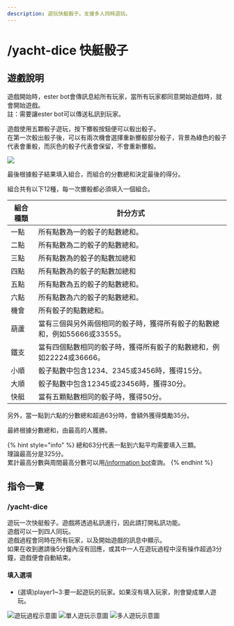 ```yaml
---
description: 遊玩快艇骰子。支援多人同時遊玩。
---
```


# /yacht-dice 快艇骰子

## 遊戲說明

遊戲開始時，ester bot會傳訊息給所有玩家，當所有玩家都同意開始遊戲時，就會開始遊戲。\
註：需要讓ester bot可以傳送私訊到玩家。

遊戲使用五顆骰子遊玩，按下擲骰按鈕便可以骰出骰子。\
在第一次骰出骰子後，可以有兩次機會選擇重新擲骰部分骰子，背景為綠色的骰子代表會重骰，而灰色的骰子代表會保留，不會重新擲骰。

![](https://cdn.discordapp.com/attachments/848902789681381416/967687660586029096/unknown.png)

最後根據骰子結果填入組合，而組合的分數總和決定最後的得分。

組合共有以下12種，每一次擲骰都必須填入一個組合。

| 組合種類 | 計分方式                                       |
| ---- | ------------------------------------------ |
| 一點   | 所有點數為一的骰子的點數總和。                            |
| 二點   | 所有點數為二的骰子的點數總和。                            |
| 三點   | 所有點數為的骰子的點數加總和                             |
| 四點   | 所有點數為的骰子的點數加總和                             |
| 五點   | 所有點數為五的骰子的點數總和。                            |
| 六點   | 所有點數為六的骰子的點數總和。                            |
| 機會   | 所有骰子的點數總和。                                 |
| 葫蘆   | 當有三個與另外兩個相同的骰子時，獲得所有骰子的點數總和，例如55666或33555。 |
| 鐵支   | 當有四個點數相同的骰子時，獲得所有骰子的點數總和，例如22224或36666。    |
| 小順   | 骰子點數中包含1234、2345或3456時，獲得15分。              |
| 大順   | 骰子點數中包含12345或23456時，獲得30分。                 |
| 快艇   | 當有五顆點數相同的骰子時，獲得50分。                        |

另外，當一點到六點的分數總和超過63分時，會額外獲得獎勵35分。

最終根據分數總和，由最高的人獲勝。

{% hint style="info" %}
總和63分代表一點到六點平均需要填入三顆。\
理論最高分是325分。\
累計最高分數與周間最高分數可以用[/information bot](../other-function/information.md#information-bot)查詢。
{% endhint %}

## 指令一覽

### /yacht-dice

遊玩一次快艇骰子。遊戲將透過私訊進行，因此請打開私訊功能。\
遊戲可以一到四人同玩。\
遊戲過程會同時在所有玩家，以及開始遊戲的訊息中顯示。\
如果在收到邀請後5分鐘內沒有回應，或其中一人在遊玩過程中沒有操作超過3分鐘，遊戲便會自動結束。

#### 填入選項

* (選填)player1\~3:要一起遊玩的玩家。如果沒有填入玩家，則會變成單人遊玩。

![遊玩過程示意圖](https://cdn.discordapp.com/attachments/848902789681381416/967694186604269608/unknown.png) ![單人遊玩示意圖](https://cdn.discordapp.com/attachments/848902789681381416/967692437994766386/unknown.png) ![多人遊玩示意圖](https://cdn.discordapp.com/attachments/848902789681381416/967692973334753280/unknown.png)
